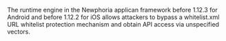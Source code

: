 The runtime engine in the Newphoria applican framework before 1.12.3 for Android and before 1.12.2 for iOS allows attackers to bypass a whitelist.xml URL whitelist protection mechanism and obtain API access via unspecified vectors.